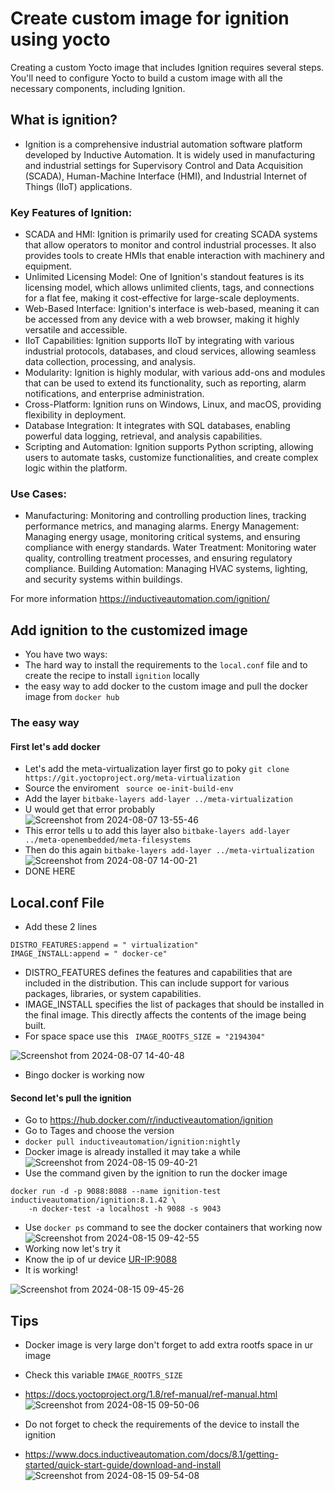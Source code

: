 # Create custom image for ignition using yocto

Creating a custom Yocto image that includes Ignition requires several steps. You'll need to configure Yocto to build a custom image with all the necessary components, including Ignition. 

## What is ignition?
- Ignition is a comprehensive industrial automation software platform developed by Inductive Automation. It is widely used in manufacturing and industrial settings for Supervisory Control and Data Acquisition (SCADA), Human-Machine Interface (HMI), and Industrial Internet of Things (IIoT) applications.
### Key Features of Ignition:
- SCADA and HMI: Ignition is primarily used for creating SCADA systems that allow operators to monitor and control industrial processes. It also provides tools to create HMIs that enable interaction with machinery and equipment.
- Unlimited Licensing Model: One of Ignition's standout features is its licensing model, which allows unlimited clients, tags, and connections for a flat fee, making it cost-effective for large-scale deployments.
- Web-Based Interface: Ignition's interface is web-based, meaning it can be accessed from any device with a web browser, making it highly versatile and accessible.
-  IIoT Capabilities: Ignition supports IIoT by integrating with various industrial protocols, databases, and cloud services, allowing seamless data collection, processing, and analysis.
- Modularity: Ignition is highly modular, with various add-ons and modules that can be used to extend its functionality, such as reporting, alarm notifications, and enterprise administration.
- Cross-Platform: Ignition runs on Windows, Linux, and macOS, providing flexibility in deployment.
- Database Integration: It integrates with SQL databases, enabling powerful data logging, retrieval, and analysis capabilities.
- Scripting and Automation: Ignition supports Python scripting, allowing users to automate tasks, customize functionalities, and create complex logic within the platform.
### Use Cases:
-  Manufacturing: Monitoring and controlling production lines, tracking performance metrics, and managing alarms.
    Energy Management: Managing energy usage, monitoring critical systems, and ensuring compliance with energy standards.
    Water Treatment: Monitoring water quality, controlling treatment processes, and ensuring regulatory compliance.
    Building Automation: Managing HVAC systems, lighting, and security systems within buildings.

For more information https://inductiveautomation.com/ignition/

## Add ignition to the customized image
- You have two ways:
- The hard way to install the requirements to the ```local.conf``` file and to create the recipe to install ```ignition``` locally
- the easy way to add docker to the custom image and pull the docker image from ```docker hub```

### The easy way 
#### First let's add docker
- Let's add the meta-virtualization layer first go to poky ```git clone https://git.yoctoproject.org/meta-virtualization```
- Source the enviroment ``` source oe-init-build-env```
- Add the layer ```bitbake-layers add-layer ../meta-virtualization```
- U would get that error probably
![Screenshot from 2024-08-07 13-55-46](https://github.com/user-attachments/assets/9d3d211c-026c-4a7a-a28d-105f493499b4)
- This error tells u to add this layer also ```bitbake-layers add-layer ../meta-openembedded/meta-filesystems```
- Then do this again ```bitbake-layers add-layer ../meta-virtualization```
![Screenshot from 2024-08-07 14-00-21](https://github.com/user-attachments/assets/72e1892f-b541-44a2-8344-07ae39397906)
- DONE HERE

## Local.conf File
- Add these 2 lines
```
DISTRO_FEATURES:append = " virtualization"
IMAGE_INSTALL:append = " docker-ce"
```
- DISTRO_FEATURES defines the features and capabilities that are included in the distribution. This can include support for various packages, libraries, or system capabilities.
- IMAGE_INSTALL specifies the list of packages that should be installed in the final image. This directly affects the contents of the image being built.
- For space space use this ``` IMAGE_ROOTFS_SIZE = "2194304"```

![Screenshot from 2024-08-07 14-40-48](https://github.com/user-attachments/assets/6014ec38-83d1-4fbf-a54b-b03826361d8d)
- Bingo docker is working now
#### Second let's pull the ignition 
- Go to https://hub.docker.com/r/inductiveautomation/ignition
- Go to Tages and choose the version
- ```docker pull inductiveautomation/ignition:nightly```
- Docker image is already installed it may take a while
 ![Screenshot from 2024-08-15 09-40-21](https://github.com/user-attachments/assets/94e73107-c797-4a6a-95cd-a59d02097762)
- Use the command given by the ignition to run the docker image
```
docker run -d -p 9088:8088 --name ignition-test inductiveautomation/ignition:8.1.42 \
    -n docker-test -a localhost -h 9088 -s 9043
```
- Use ```docker ps``` command to see the docker containers that working now 
![Screenshot from 2024-08-15 09-42-55](https://github.com/user-attachments/assets/818a6d3f-addf-4849-9708-f9c6f88271ba)
- Working now let's try it
- Know the ip of ur device <UR-IP:9088>
- It is working!

![Screenshot from 2024-08-15 09-45-26](https://github.com/user-attachments/assets/566a139a-d57e-42e2-b8fb-ddd837cb9ed5)

## Tips 
- Docker image is very large don't forget to add extra rootfs space in ur image
- Check this variable ```IMAGE_ROOTFS_SIZE```
- https://docs.yoctoproject.org/1.8/ref-manual/ref-manual.html
  ![Screenshot from 2024-08-15 09-50-06](https://github.com/user-attachments/assets/a26cfa4b-9760-4112-8de4-f12f23de3384)
  
- Do not forget to check the requirements of the device to install the ignition
- https://www.docs.inductiveautomation.com/docs/8.1/getting-started/quick-start-guide/download-and-install
![Screenshot from 2024-08-15 09-54-08](https://github.com/user-attachments/assets/831ac7c1-5e7f-49e5-9756-44b2e831051b)

